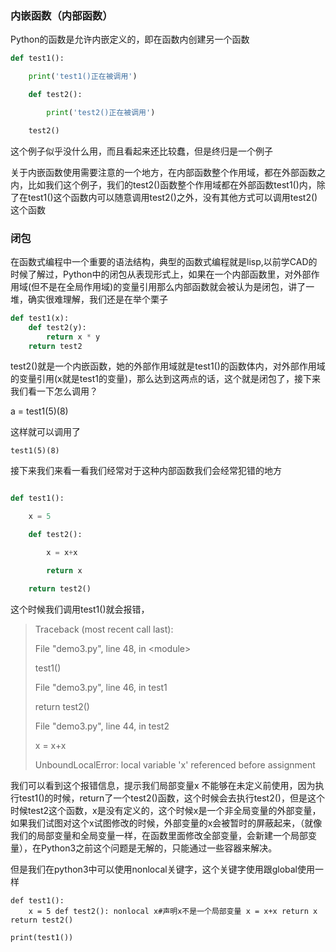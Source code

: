 ### 内嵌函数（内部函数）

Python的函数是允许内嵌定义的，即在函数内创建另一个函数

```py
def test1():

    print('test1()正在被调用')

    def test2():

        print('test2()正在被调用')

    test2()

```

这个例子似乎没什么用，而且看起来还比较蠢，但是终归是一个例子

关于内嵌函数使用需要注意的一个地方，在内部函数整个作用域，都在外部函数之内，比如我们这个例子，我们的test2\(\)函数整个作用域都在外部函数test1\(\)内，除了在test1\(\)这个函数内可以随意调用test2\(\)之外，没有其他方式可以调用test2\(\)这个函数

### 闭包

在函数式编程中一个重要的语法结构，典型的函数式编程就是lisp,以前学CAD的时候了解过，Python中的闭包从表现形式上，如果在一个内部函数里，对外部作用域\(但不是在全局作用域\)的变量引用那么内部函数就会被认为是闭包，讲了一堆，确实很难理解，我们还是在举个栗子

```py
def test1(x):    
    def test2(y):        
        return x * y    
    return test2

```

test2\(\)就是一个内嵌函数，她的外部作用域就是test1\(\)的函数体内，对外部作用域的变量引用\(x就是test1的变量\)，那么达到这两点的话，这个就是闭包了，接下来我们看一下怎么调用？

a  = test1\(5\)\(8\)

这样就可以调用了

`test1(5)(8)`

接下来我们来看一看我们经常对于这种内部函数我们会经常犯错的地方

```py

def test1():

    x = 5

    def test2():

        x = x+x

        return x

    return test2()

```

这个时候我们调用test1\(\)就会报错，

> Traceback \(most recent call last\):
> 
> File "demo3.py", line 48, in &lt;module&gt;
> 
> test1\(\)
> 
> File "demo3.py", line 46, in test1
> 
> return test2\(\)
> 
> File "demo3.py", line 44, in test2
> 
> x = x+x
> 
> UnboundLocalError: local variable 'x' referenced before assignment

我们可以看到这个报错信息，提示我们局部变量x 不能够在未定义前使用，因为执行test1\(\)的时候，return了一个test2\(\)函数，这个时候会去执行test2\(\)，但是这个时候test2这个函数，x是没有定义的，这个时候x是一个非全局变量的外部变量，如果我们试图对这个x试图修改的时候，外部变量的x会被暂时的屏蔽起来，（就像我们的局部变量和全局变量一样，在函数里面修改全部变量，会新建一个局部变量），在Python3之前这个问题是无解的，只能通过一些容器来解决。

但是我们在python3中可以使用nonlocal关键字，这个关键字使用跟global使用一样

```
def test1():
    x = 5 def test2(): nonlocal x#声明x不是一个局部变量 x = x+x return x return test2()

print(test1())
```



